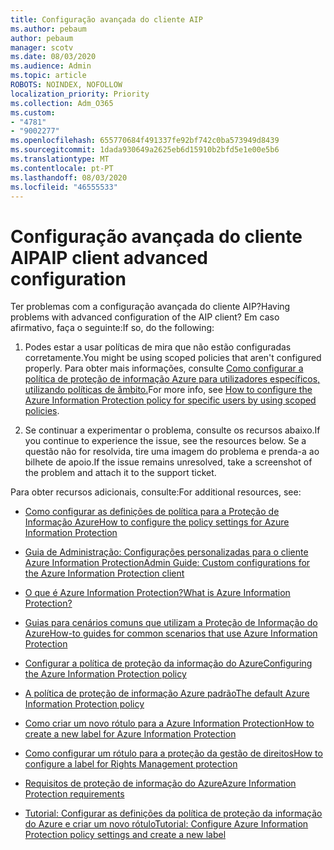 ```yaml
---
title: Configuração avançada do cliente AIP
ms.author: pebaum
author: pebaum
manager: scotv
ms.date: 08/03/2020
ms.audience: Admin
ms.topic: article
ROBOTS: NOINDEX, NOFOLLOW
localization_priority: Priority
ms.collection: Adm_O365
ms.custom:
- "4781"
- "9002277"
ms.openlocfilehash: 655770684f491337fe92bf742c0ba573949d8439
ms.sourcegitcommit: 1dada930649a2625eb6d15910b2bfd5e1e00e5b6
ms.translationtype: MT
ms.contentlocale: pt-PT
ms.lasthandoff: 08/03/2020
ms.locfileid: "46555533"
---
```

# <a name="aip-client-advanced-configuration"></a><span data-ttu-id="11926-102">Configuração avançada do cliente AIP</span><span class="sxs-lookup"><span data-stu-id="11926-102">AIP client advanced configuration</span></span>

<span data-ttu-id="11926-103">Ter problemas com a configuração avançada do cliente AIP?</span><span class="sxs-lookup"><span data-stu-id="11926-103">Having problems with advanced configuration of the AIP client?</span></span> <span data-ttu-id="11926-104">Em caso afirmativo, faça o seguinte:</span><span class="sxs-lookup"><span data-stu-id="11926-104">If so, do the following:</span></span>

1. <span data-ttu-id="11926-105">Podes estar a usar políticas de mira que não estão configuradas corretamente.</span><span class="sxs-lookup"><span data-stu-id="11926-105">You might be using scoped policies that aren't configured properly.</span></span> <span data-ttu-id="11926-106">Para obter mais informações, consulte [Como configurar a política de proteção de informação Azure para utilizadores específicos, utilizando políticas de âmbito.](https://docs.microsoft.com/azure/information-protection/configure-policy-scope)</span><span class="sxs-lookup"><span data-stu-id="11926-106">For more info, see [How to configure the Azure Information Protection policy for specific users by using scoped policies](https://docs.microsoft.com/azure/information-protection/configure-policy-scope).</span></span>

2. <span data-ttu-id="11926-107">Se continuar a experimentar o problema, consulte os recursos abaixo.</span><span class="sxs-lookup"><span data-stu-id="11926-107">If you continue to experience the issue, see the resources below.</span></span> <span data-ttu-id="11926-108">Se a questão não for resolvida, tire uma imagem do problema e prenda-a ao bilhete de apoio.</span><span class="sxs-lookup"><span data-stu-id="11926-108">If the issue remains unresolved,  take a screenshot of the problem and attach it to the support ticket.</span></span>

<span data-ttu-id="11926-109">Para obter recursos adicionais, consulte:</span><span class="sxs-lookup"><span data-stu-id="11926-109">For additional resources, see:</span></span>

- [<span data-ttu-id="11926-110">Como configurar as definições de política para a Proteção de Informação Azure</span><span class="sxs-lookup"><span data-stu-id="11926-110">How to configure the policy settings for Azure Information Protection</span></span>](https://docs.microsoft.com/azure/information-protection/configure-policy-settings)  
    
- [<span data-ttu-id="11926-111">Guia de Administração: Configurações personalizadas para o cliente Azure Information Protection</span><span class="sxs-lookup"><span data-stu-id="11926-111">Admin Guide: Custom configurations for the Azure Information Protection client</span></span>](https://docs.microsoft.com/azure/information-protection/rms-client/client-admin-guide-customizations)  
    
- [<span data-ttu-id="11926-112">O que é Azure Information Protection?</span><span class="sxs-lookup"><span data-stu-id="11926-112">What is Azure Information Protection?</span></span>](https://docs.microsoft.com/azure/information-protection/what-is-information-protection)  
    
- [<span data-ttu-id="11926-113">Guias para cenários comuns que utilizam a Proteção de Informação do Azure</span><span class="sxs-lookup"><span data-stu-id="11926-113">How-to guides for common scenarios that use Azure Information Protection</span></span>](https://docs.microsoft.com/azure/information-protection/how-to-guides)  
    
- [<span data-ttu-id="11926-114">Configurar a política de proteção da informação do Azure</span><span class="sxs-lookup"><span data-stu-id="11926-114">Configuring the Azure Information Protection policy</span></span>](https://docs.microsoft.com/azure/information-protection/deploy-use/configure-policy)  
    
- [<span data-ttu-id="11926-115">A política de proteção de informação Azure padrão</span><span class="sxs-lookup"><span data-stu-id="11926-115">The default Azure Information Protection policy</span></span>](https://docs.microsoft.com/azure/information-protection/deploy-use/configure-policy-default)  
    
- [<span data-ttu-id="11926-116">Como criar um novo rótulo para a Azure Information Protection</span><span class="sxs-lookup"><span data-stu-id="11926-116">How to create a new label for Azure Information Protection</span></span>](https://docs.microsoft.com/azure/information-protection/deploy-use/configure-policy-new-label)  
    
- [<span data-ttu-id="11926-117">Como configurar um rótulo para a proteção da gestão de direitos</span><span class="sxs-lookup"><span data-stu-id="11926-117">How to configure a label for Rights Management protection</span></span>](https://docs.microsoft.com/azure/information-protection/deploy-use/configure-policy-protection)  
    
- [<span data-ttu-id="11926-118">Requisitos de proteção de informação do Azure</span><span class="sxs-lookup"><span data-stu-id="11926-118">Azure Information Protection requirements</span></span>](https://docs.microsoft.com/azure/information-protection/get-started/requirements)

- [<span data-ttu-id="11926-119">Tutorial: Configurar as definições da política de proteção da informação do Azure e criar um novo rótulo</span><span class="sxs-lookup"><span data-stu-id="11926-119">Tutorial: Configure Azure Information Protection policy settings and create a new label</span></span>](https://docs.microsoft.com/azure/information-protection/get-started/infoprotect-quick-start-tutorial)